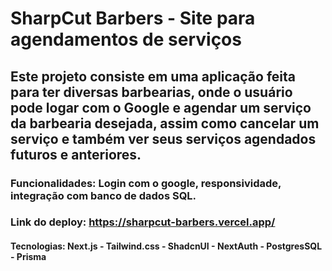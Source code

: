 # SharpCut Barbers - Site para agendamentos de serviços

## Este projeto consiste em uma aplicação feita para ter diversas barbearias, onde o usuário pode logar com o Google e agendar um serviço da barbearia desejada, assim como cancelar um serviço e também ver seus serviços agendados futuros e anteriores.

### Funcionalidades: Login com o google, responsividade, integração com banco de dados SQL.

### Link do deploy: https://sharpcut-barbers.vercel.app/

#### Tecnologias: Next.js - Tailwind.css - ShadcnUI - NextAuth - PostgresSQL - Prisma 
